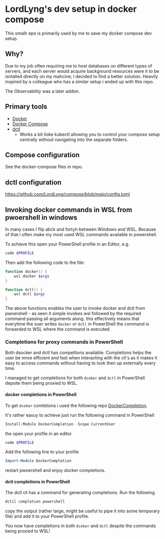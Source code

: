 # LordLyng's dev setup in docker compose

This smallr epo is primarily used by me to save my docker compose dev setup.

## Why?
Due to my job often requiring me to host databases on different types of servers, and each server would acquire background resources were it to be isntalled directly on my mahcine; I decided to find a better solution. Heavily inspired by a colleague who has a similar setup i ended up with this repo.  

The Observability was a later addon.

## Primary tools
* [Docker](https://www.docker.com/ "Docker | docker.com")
* [Docker Compose](https://docs.docker.com/compose/ "Docker compose overview | docs.docker.com")
* [dctl](https://github.com/FabienD/docker-stack "docker-stack | GitHub.com")
    * Works a bit lioke kubectl allowing you to control your compose setup centrally without navigating into the separate folders.

## Compose configuration
See the docker-compose files in repo.

## dctl configuration
https://github.com/LordLyng/compose/blob/main/config.toml

## Invoking docker commands in WSL from pwoershell in windows
In many cases I flip abck and fortyh between Windows and WSL. Because of that i often make my most used WSL commands available in powershell.  

To achieve this open your PowerShell profile in an Editor, e.g.
```powershell
code $PROFILE
```

Then add the following code to the file:
```powershell
function docker() {
    wsl docker $args
}

function dctl() {
    wsl dctl $args
}
```
The above functions enables the user to invoke docker and dctl from pwoershell - as seen it simple invokes wsl followed by the required command passing all arguments along. this effectively means that everytime the suer writes `docker` or `dctl` in PowerShell the command is forwarded to WSL where the command is executed.

### Completions for proxy commands in PowerShell
Both dsocker and dctl has compeltions available. Completions helps the user be mroe efficient and fast when interacting with the cli's as it makes it easy to access commands without having to look then up externally every time.

I managed to get completions for both `dcoker` and `dctl` in PowerShell depsite them being proxied to WSL.

#### docker completions in PowerShell
To get `dcoker` comletions i used the following repo [DockerCompletion](https://github.com/matt9ucci/DockerCompletion "DockerCompletion | GitHub.com").

It's rather easuy to achieve just run the following command in PowerShell
```powershell
Install-Module DockerCompletion -Scope CurrentUser
```
the open your profile in an editor
```powershell
code $PROFILE
```
Add the following line to your profile
```powershell
Import-Module DockerCompletion
```
restart pwoershell and enjoy docker completions.

#### dctl completions in PowerShell
The dctl cli has a command for generating completions.
Run the following
```powershell
dctil completion powershell
```
copy the output (rather large, might be useful to pipe it into some temporary file) and add it to your PowerShell profile.

You now have completions in both `dcoker` and `dctl` despite the commands being proxied to WSL!